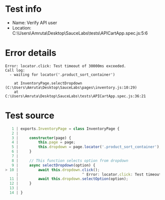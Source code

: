 # Test info

- Name: Verify API user
- Location: C:\Users\Amruta\Desktop\SauceLabs\tests\APICartApp.spec.js:5:6

# Error details

```
Error: locator.click: Test timeout of 30000ms exceeded.
Call log:
  - waiting for locator('.product_sort_container')

    at InventoryPage.selectDropdown (C:\Users\Amruta\Desktop\SauceLabs\pages\inventory.js:10:29)
    at C:\Users\Amruta\Desktop\SauceLabs\tests\APICartApp.spec.js:36:21
```

# Test source

```ts
   1 | exports.InventoryPage = class InventoryPage {
   2 |
   3 |     constructor(page) {
   4 |         this.page = page;
   5 |         this.dropdown = page.locator('.product_sort_container');
   6 |     }
   7 |
   8 |     // This function selects option from dropdown
   9 |     async selectDropdown(option) {
> 10 |         await this.dropdown.click();
     |                             ^ Error: locator.click: Test timeout of 30000ms exceeded.
  11 |         await this.dropdown.selectOption(option);
  12 |     }
  13 |
  14 | }
```
